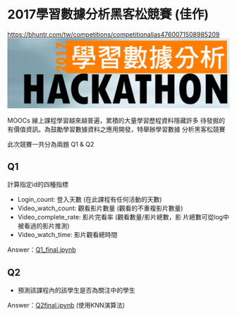 # 2017學習數據分析黑客松競賽 (佳作)
https://bhuntr.com/tw/competitions/competitionalias4760071508985209
![image](https://github.com/andy86715/Hackathon/blob/master/Img/Hackathon.png)

MOOCs 線上課程學習越來越普遍，累積的大量學習歷程資料隱藏許多
待發掘的有價值資訊。為鼓勵學習數據資料之應用開發，特舉辦學習數據
分析黑客松競賽

此次競賽一共分為兩題 Q1 & Q2
## Q1
計算指定id的四種指標
-  Login_count: 登入天數 (在此課程有任何活動的天數)
-  Video_watch_count: 觀看影片數量 (觀看的不重複影片數量)
-  Video_complete_rate: 影片完看率 (觀看數量/影片總數，影 片總數可從log中被看過的影片推測)
-  Video_watch_time: 影片觀看總時間

Answer：[Q1_final.ipynb](/Q1_final.ipynb/)
## Q2
-  預測該課程內的該學生是否為關注中的學生

Answer：[Q2final.ipynb](/Q2final.ipynb/) (使用KNN演算法)

